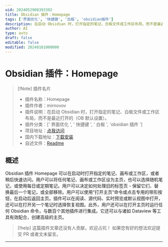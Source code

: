 ```yaml
---
uid: 2024052908393392
title: Obsidian 插件：Homepage
tags: ['界面优化', '快捷键', '白板', 'obsidian插件']
description: 在启动 Obsidian 时，打开指定的笔记、白板文件或工作区布局，而不是最近打开的（OB 默认设置）。
author: AI
type: auto
draft: false
editable: false
modified: 20240101000000
---
```


# Obsidian 插件：Homepage

> [!Note] 插件名片
> - 插件名称：Homepage
> - 插件作者：mirnovov
> - 插件说明：在启动 Obsidian 时，打开指定的笔记、白板文件或工作区布局，而不是最近打开的（OB 默认设置）。
> - 插件分类：[' 界面优化 ', ' 快捷键 ', ' 白板 ', 'obsidian 插件 ']
> - 项目地址：[点我访问](https://github.com/mirnovov/obsidian-homepage)
> - 国内下载地址：[下载安装](https://pkmer.cn/products/plugin/pluginMarket/?homepage)
> - 自述文件：[Readme](https://ghproxy.net/https://raw.githubusercontent.com/mirnovov/obsidian-homepage/main/README.md)

## 概述

Obsidian 插件 Homepage 可以在启动时打开指定的笔记、画布或工作区，或者稍后快速访问。用户可以将任何笔记、画布或工作区设为主页，也可以选择随机笔记，或使用每日或定期笔记。用户可以决定如何处理旧的标签页 - 保留它们、替换最后一个笔记，或全部移除。用户可以使用“打开主页”命令或点击专用的带形按钮，在启动后返回主页。插件可以在阅读、源代码、实时预览或默认视图中打开，还可以在打开另一个笔记时选择恢复视图。此外，用户还可以在打开主页时运行任何 Obsidian 命令，与数百个其他插件进行集成。它还可以与诸如 Dataview 等工具有效配合，创建高级的主页。

> [!help]
> 这篇插件文章还没有人贡献，欢迎占坑！
> 如果您有好的想法欢迎提交 PR 或者文末留言。

---



